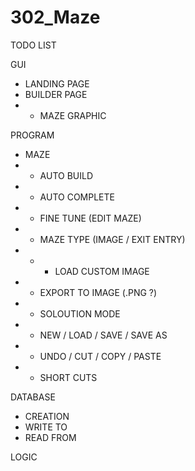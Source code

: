 # 302_Maze

TODO LIST

GUI

- LANDING PAGE
- BUILDER PAGE
- - MAZE GRAPHIC

PROGRAM

- MAZE
- - AUTO BUILD
- - AUTO COMPLETE
- - FINE TUNE (EDIT MAZE)
- - MAZE TYPE (IMAGE / EXIT ENTRY)
- - - LOAD CUSTOM IMAGE
- - EXPORT TO IMAGE (.PNG ?)
- - SOLOUTION MODE
- - NEW / LOAD / SAVE / SAVE AS
- - UNDO / CUT / COPY / PASTE 
- - SHORT CUTS


DATABASE
- CREATION
- WRITE TO
- READ FROM

LOGIC 
